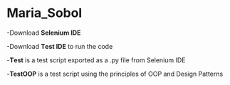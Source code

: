 # Maria_Sobol


-Download **Selenium IDE**


-Download **Тest IDE** to run the code


-**Тest** is a test script exported as a .py file from Selenium IDE


-**TestOOP** is a test script using the principles of OOP and Design Patterns



